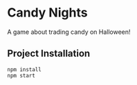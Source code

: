 # Candy Nights

A game about trading candy on Halloween!

## Project Installation

```console
npm install
npm start
```
